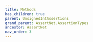 ```yaml
---
title: Methods
has_children: true
parent: UnsignedIntAssertions
grand_parent: AssertNet.AssertionTypes
ancestor: AssertNet
nav_order: 3
---
```


